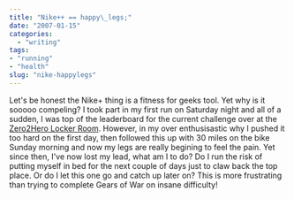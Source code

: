 ```yaml
---
title: "Nike++ == happy\_legs;"
date: "2007-01-15"
categories: 
  - "writing"
tags:
- "running"
- "health"
slug: "nike-happylegs"
---
```


Let's be honest the Nike+ thing is a fitness for geeks tool. Yet why is it sooooo compeling? I took part in my first run on Saturday night and all of a sudden, I was top of the leaderboard for the current challenge over at the [Zero2Hero Locker Room](https://www.flickr.com/groups/87184948@N00/). However, in my over enthusisastic why I pushed it too hard on the first day, then followed this up with 30 miles on the bike Sunday morning and now my legs are really begining to feel the pain. Yet since then, I've now lost my lead, what am I to do? Do I run the risk of putting myself in bed for the next couple of days just to claw back the top place. Or do I let this one go and catch up later on? This is more frustrating than trying to complete Gears of War on insane difficulty!
